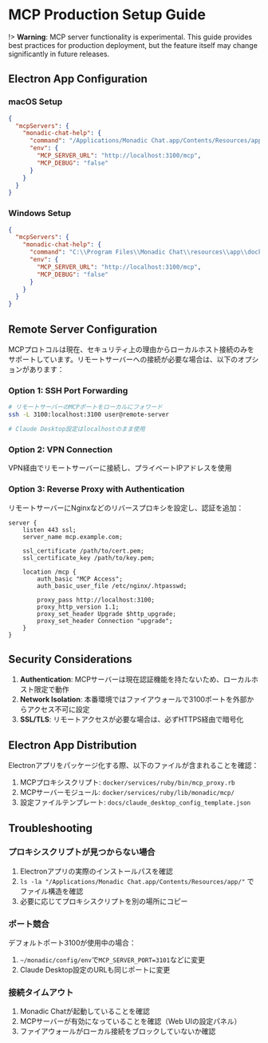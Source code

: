 # MCP Production Setup Guide

!> **Warning**: MCP server functionality is experimental. This guide provides best practices for production deployment, but the feature itself may change significantly in future releases.

## Electron App Configuration

### macOS Setup
```json
{
  "mcpServers": {
    "monadic-chat-help": {
      "command": "/Applications/Monadic Chat.app/Contents/Resources/app/docker/services/ruby/bin/mcp_proxy.rb",
      "env": {
        "MCP_SERVER_URL": "http://localhost:3100/mcp",
        "MCP_DEBUG": "false"
      }
    }
  }
}
```

### Windows Setup
```json
{
  "mcpServers": {
    "monadic-chat-help": {
      "command": "C:\\Program Files\\Monadic Chat\\resources\\app\\docker\\services\\ruby\\bin\\mcp_proxy.rb",
      "env": {
        "MCP_SERVER_URL": "http://localhost:3100/mcp",
        "MCP_DEBUG": "false"
      }
    }
  }
}
```

## Remote Server Configuration

MCPプロトコルは現在、セキュリティ上の理由からローカルホスト接続のみをサポートしています。リモートサーバーへの接続が必要な場合は、以下のオプションがあります：

### Option 1: SSH Port Forwarding
```bash
# リモートサーバーのMCPポートをローカルにフォワード
ssh -L 3100:localhost:3100 user@remote-server

# Claude Desktop設定はlocalhostのまま使用
```

### Option 2: VPN Connection
VPN経由でリモートサーバーに接続し、プライベートIPアドレスを使用

### Option 3: Reverse Proxy with Authentication
リモートサーバーにNginxなどのリバースプロキシを設定し、認証を追加：

```nginx
server {
    listen 443 ssl;
    server_name mcp.example.com;
    
    ssl_certificate /path/to/cert.pem;
    ssl_certificate_key /path/to/key.pem;
    
    location /mcp {
        auth_basic "MCP Access";
        auth_basic_user_file /etc/nginx/.htpasswd;
        
        proxy_pass http://localhost:3100;
        proxy_http_version 1.1;
        proxy_set_header Upgrade $http_upgrade;
        proxy_set_header Connection "upgrade";
    }
}
```

## Security Considerations

1. **Authentication**: MCPサーバーは現在認証機能を持たないため、ローカルホスト限定で動作
2. **Network Isolation**: 本番環境ではファイアウォールで3100ポートを外部からアクセス不可に設定
3. **SSL/TLS**: リモートアクセスが必要な場合は、必ずHTTPS経由で暗号化

## Electron App Distribution

Electronアプリをパッケージ化する際、以下のファイルが含まれることを確認：

1. MCPプロキシスクリプト: `docker/services/ruby/bin/mcp_proxy.rb`
2. MCPサーバーモジュール: `docker/services/ruby/lib/monadic/mcp/`
3. 設定ファイルテンプレート: `docs/claude_desktop_config_template.json`

## Troubleshooting

### プロキシスクリプトが見つからない場合
1. Electronアプリの実際のインストールパスを確認
2. `ls -la "/Applications/Monadic Chat.app/Contents/Resources/app/"` でファイル構造を確認
3. 必要に応じてプロキシスクリプトを別の場所にコピー

### ポート競合
デフォルトポート3100が使用中の場合：
1. `~/monadic/config/env`で`MCP_SERVER_PORT=3101`などに変更
2. Claude Desktop設定のURLも同じポートに変更

### 接続タイムアウト
1. Monadic Chatが起動していることを確認
2. MCPサーバーが有効になっていることを確認（Web UIの設定パネル）
3. ファイアウォールがローカル接続をブロックしていないか確認